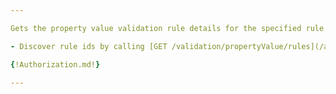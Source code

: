 ```yaml
---

Gets the property value validation rule details for the specified rule id.

- Discover rule ids by calling [GET /validation/propertyValue/rules](/api-groups/validation/apis/validation/operations/get-validation-propertyvalue-rules/)

{!Authorization.md!}

---
```

